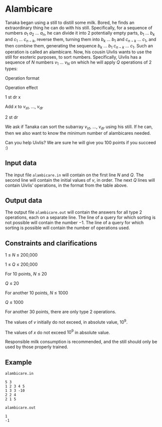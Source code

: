 # Alambicare

Tanaka began using a still to distill some milk. Bored, he finds an extraordinary thing he can do with his still. Specifically, for a sequence of numbers $a_1\ a_2\ \dots\ a_n$, he can divide it into 2 potentially empty parts, $b_1\ \dots\ b_k$ and $c_1\ \dots\ c_{n-k}$, reverse them, turning them into $b_k\ \dots\ b_1$ and $c_{n-k}\ \dots\ c_1$, and then combine them, generating the sequence $b_k\ \dots\ b_1\ c_{n-k}\ \dots\ c_1$. Such an operation is called an alambicare. Now, his cousin Uivlis wants to use the still for esoteric purposes, to sort numbers. Specifically, Uivlis has a sequence of $N$ numbers $v_1\ \dots\ v_N$ on which he will apply $Q$ operations of 2 types:

Operation format

Operation effect

1 st dr x

Add $x$ to $v_{st}$, $\dots$, $v_{dr}$

2 st dr

We ask if Tanaka can sort the subarray $v_{st}$, $\dots$, $v_{dr}$ using his still. If he can, then we also want to know the minimum number of alambicares needed.

Can you help Uivlis? We are sure he will give you 100 points if you succeed :)

## Input data

The input file `alambicare.in` will contain on the first line $N$ and $Q$. The second line will contain the initial values of $v$, in order. The next $Q$ lines will contain Uivlis’ operations, in the format from the table above.

## Output data

The output file `alambicare.out` will contain the answers for all type 2 operations, each on a separate line. The line of a query for which sorting is not possible will contain the number $-1$. The line of a query for which sorting is possible will contain the number of operations used.

## Constraints and clarifications

1 $\leq$ $N$ $\leq$ 200\,000

1 $\leq$ $Q$ $\leq$ 200\,000

For 10 points, $N$ $\leq$ 20

$Q$ $\leq$ 20

For another 10 points, $N$ $\leq$ 1000

$Q$ $\leq$ 1000

For another 30 points, there are only type 2 operations.

The values of $v$ initially do not exceed, in absolute value, $10^9$.

The values of $x$ do not exceed $10^9$ in absolute value.

Responsible milk consumption is recommended, and the still should only be used by those properly trained.

## Example

`alambicare.in`
```
5 3
1 2 3 4 5
1 3 3 -10
2 2 4
2 1 5
```

`alambicare.out`
```
1
-1
```